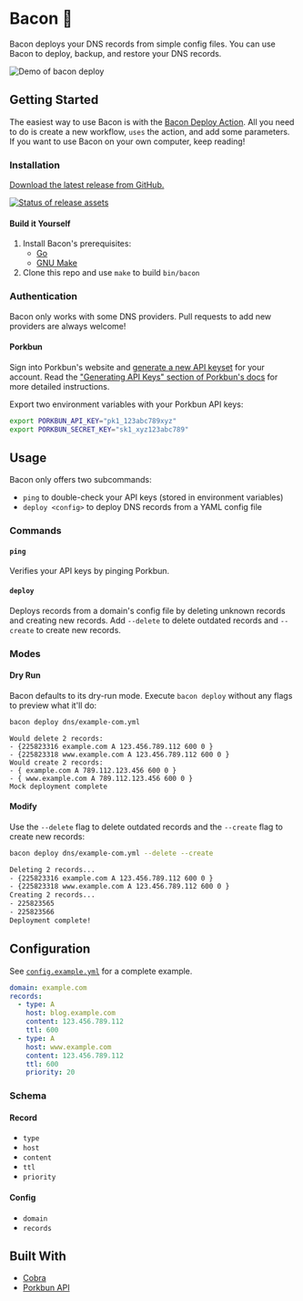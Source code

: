 # Bacon 🥓

Bacon deploys your DNS records from simple config files. You can use Bacon to deploy, backup, and restore your DNS records.

![Demo of bacon deploy](https://user-images.githubusercontent.com/19893438/167231076-2f99e0ce-9ed7-40e4-9b1e-fc2fd578cd0f.gif)

## Getting Started

The easiest way to use Bacon is with the [Bacon Deploy Action](https://github.com/jungaretti/bacon-deploy-action). All you need to do is create a new workflow, `uses` the action, and add some parameters. If you want to use Bacon on your own computer, keep reading!

### Installation

[Download the latest release from GitHub.](https://github.com/jungaretti/bacon/releases)

[![Status of release assets](https://github.com/jungaretti/bacon/actions/workflows/release-assets.yml/badge.svg)](https://github.com/jungaretti/bacon/actions/workflows/release-assets.yml)

#### Build it Yourself

1. Install Bacon's prerequisites:
   - [Go](https://go.dev/dl/)
   - [GNU Make](https://ftp.gnu.org/gnu/make/)
2. Clone this repo and use `make` to build `bin/bacon`

### Authentication

Bacon only works with some DNS providers. Pull requests to add new providers are always welcome!

#### Porkbun

Sign into Porkbun's website and [generate a new API keyset](https://porkbun.com/account/api) for your account. Read the ["Generating API Keys" section of Porkbun's docs](https://kb.porkbun.com/article/190-getting-started-with-the-porkbun-dns-api) for more detailed instructions.

Export two environment variables with your Porkbun API keys:

```bash
export PORKBUN_API_KEY="pk1_123abc789xyz"
export PORKBUN_SECRET_KEY="sk1_xyz123abc789"
```

## Usage

Bacon only offers two subcommands:

- `ping` to double-check your API keys (stored in environment variables)
- `deploy <config>` to deploy DNS records from a YAML config file

### Commands

#### `ping`

Verifies your API keys by pinging Porkbun.

#### `deploy`

Deploys records from a domain's config file by deleting unknown records and creating new records. Add `--delete` to delete outdated records and `--create` to create new records.

### Modes

#### Dry Run

Bacon defaults to its dry-run mode. Execute `bacon deploy` without any flags to preview what it'll do:

```bash
bacon deploy dns/example-com.yml
```

```
Would delete 2 records:
- {225823316 example.com A 123.456.789.112 600 0 }
- {225823318 www.example.com A 123.456.789.112 600 0 }
Would create 2 records:
- { example.com A 789.112.123.456 600 0 }
- { www.example.com A 789.112.123.456 600 0 }
Mock deployment complete
```

#### Modify

Use the `--delete` flag to delete outdated records and the `--create` flag to create new records:

```bash
bacon deploy dns/example-com.yml --delete --create
```

```txt
Deleting 2 records...
- {225823316 example.com A 123.456.789.112 600 0 }
- {225823318 www.example.com A 123.456.789.112 600 0 }
Creating 2 records...
- 225823565
- 225823566
Deployment complete!
```

## Configuration

See [`config.example.yml`](https://github.com/jungaretti/bacon/blob/main/config.example.yml) for a complete example.

```yaml
domain: example.com
records:
  - type: A
    host: blog.example.com
    content: 123.456.789.112
    ttl: 600
  - type: A
    host: www.example.com
    content: 123.456.789.112
    ttl: 600
    priority: 20
```

### Schema

#### Record

- `type`
- `host`
- `content`
- `ttl`
- `priority`

#### Config

- `domain`
- `records`

## Built With

- [Cobra](https://cobra.dev/)
- [Porkbun API](https://porkbun.com/api/json/v3/documentation)
